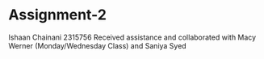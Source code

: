 # Assignment-2

Ishaan Chainani
2315756
Received assistance and collaborated with Macy Werner (Monday/Wednesday Class) and Saniya Syed
